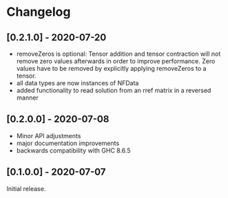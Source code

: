 # Changelog

## [0.2.1.0] - 2020-07-20
 * removeZeros is optional: Tensor addition and tensor contraction will not remove zero values afterwards in order to improve performance.
   Zero values have to be removed by explicitly applying removeZeros to a tensor.
 * all data types are now instances of NFData
 * added functionality to read solution from an rref matrix in a reversed manner

## [0.2.0.0] - 2020-07-08
 * Minor API adjustments
 * major documentation improvements
 * backwards compatibility with GHC 8.6.5

## [0.1.0.0] - 2020-07-07
Initial release.
